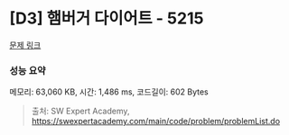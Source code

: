 # [D3] 햄버거 다이어트 - 5215 

[문제 링크](https://swexpertacademy.com/main/code/problem/problemDetail.do?contestProbId=AWT-lPB6dHUDFAVT) 

### 성능 요약

메모리: 63,060 KB, 시간: 1,486 ms, 코드길이: 602 Bytes



> 출처: SW Expert Academy, https://swexpertacademy.com/main/code/problem/problemList.do